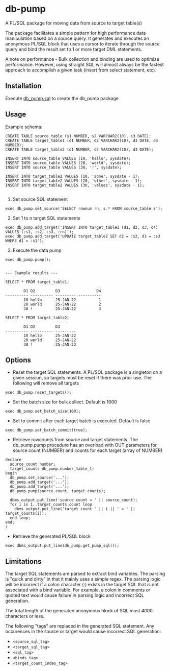 # db-pump

A PL/SQL package for moving data from source to target table(s)

The package facilitates a simple pattern for high performance data manipulation based on a source query. It generates and executes an anonymous PL/SQL block that uses a cursor to iterate through the source query and bind the result set to 1 or more target DML statements.

A note on performance - Bulk collection and binding are used to optimize performance. However, using straight SQL will almost always be the fastest approach to accomplish a given task (insert from select statement, etc).

## Installation

Execute [db_pump.sql](DB_PUMP.sql) to create the db_pump package

## Usage
Example schema:
```
CREATE TABLE source_table (s1 NUMBER, s2 VARCHAR2(10), s3 DATE);
CREATE TABLE target_table1 (d1 NUMBER, d2 VARCHAR2(10), d3 DATE, d4 NUMBER);
CREATE TABLE target_table2 (d1 NUMBER, d2 VARCHAR2(10), d3 DATE);

INSERT INTO source_table VALUES (10, 'hello', sysdate);
INSERT INTO source_table VALUES (20, 'world', sysdate);
INSERT INTO source_table VALUES (30, '!', sysdate);

INSERT INTO target_table2 VALUES (10, 'some', sysdate - 1);
INSERT INTO target_table2 VALUES (20, 'other', sysdate - 1);
INSERT INTO target_table2 VALUES (30, 'values', sysdate - 1);


```
1. Set source SQL statement
```
exec db_pump.set_source('SELECT rownum rn, s.* FROM source_table s');
```
  
2. Set 1 to n target SQL statements
```
exec db_pump.add_target('INSERT INTO target_table1 (d1, d2, d3, d4) VALUES (:s1, :s2, :s3, :rn)');
exec db_pump.add_target('UPDATE target_table2 SET d2 = :s2, d3 = :s3 WHERE d1 = :s1');
```

3. Execute the data pump
```
exec db_pump.pump();


--- Example results ---

SELECT * FROM target_table1;

        D1 D2         D3                D4
---------- ---------- --------- ----------
        10 hello      25-JAN-22          1
        20 world      25-JAN-22          2
        30 !          25-JAN-22          3
		
SELECT * FROM target_table2;

        D1 D2         D3
---------- ---------- ---------
        10 hello      25-JAN-22
        20 world      25-JAN-22
        30 !          25-JAN-22
```

## Options
- Reset the target SQL statements. A PL/SQL package is a singleton on a given session, so targets must be reset if there was prior use. The following will remove all targets
```
exec db_pump.reset_targets();
```

- Set the batch size for bulk collect. Default is 1000
```
exec db_pump.set_batch_size(100); 
```

- Set to commit after each target batch is executed. Default is false
```
exec db_pump.set_batch_commit(true); 
```

- Retrieve rowcounts from source and target statements. The db_pump.pump procedure has an overload with OUT parameters for source count (NUMBER) and counts for each target (array of NUMBER)
```
declare 
  source_count number;
  target_counts db_pump.number_table_t;
begin
  db_pump.set_source('...');
  db_pump.add_target('...');
  db_pump.add_target('...');
  db_pump.pump(source_count, target_counts);
  
  dbms_output.put_line('source count = ' || source_count);
  for i in 1..target_counts.count loop
    dbms_output.put_line('target count ' || i || ' = ' || target_counts(i));
  end loop;
end;
/
```

- Retrieve the generated PL/SQL block
```
exec dbms_output.put_line(db_pump.get_pump_sql());
```

## Limitations
The target SQL statements are parsed to extract bind variables. The parsing is "quick and dirty" in that it mainly uses a simple regex. The parsing logic will be incorrect if a colon character (:) exists in the target SQL that is not associated with a bind variable. For example, a colon in comments or quoted text would cause failure in parsing logic and incorrect SQL generation.

The total length of the generated anonymous block of SQL must 4000 characters or less.

The following "tags" are replaced in the generated SQL statement. Any occurences in the source or target would cause incorrect SQL generation:
- `<source_sql_tag>`
- `<target_sql_tag>`
- `<sql_tag>`
- `<binds_tag>`
- `<target_count_index_tag>`